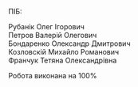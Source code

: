 ПІБ:

Рубанік Олег Ігорович </br>
Петров Валерій Олегович</br>
Бондаренко Олександр Дмитрович</br>
Козловскій Михайло Романович</br>
Франчук Тетяна Олександрівна</br>

Робота виконана на 100%
